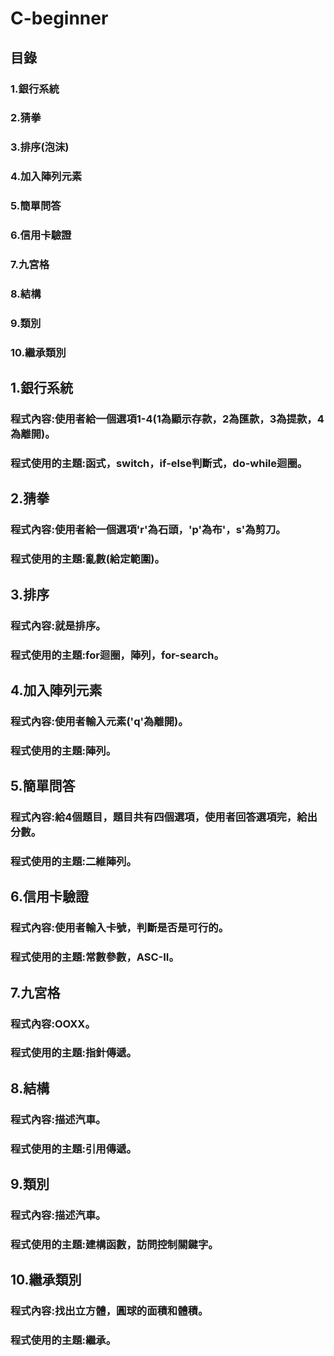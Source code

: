 # C-beginner
## 目錄
### 1.銀行系統
### 2.猜拳
### 3.排序(泡沫)
### 4.加入陣列元素
### 5.簡單問答
### 6.信用卡驗證
### 7.九宮格
### 8.結構
### 9.類別
### 10.繼承類別

## 1.銀行系統
### 程式內容:使用者給一個選項1-4(1為顯示存款，2為匯款，3為提款，4為離開)。
### 程式使用的主題:函式，switch，if-else判斷式，do-while迴圈。

## 2.猜拳
### 程式內容:使用者給一個選項'r'為石頭，'p'為布'，s'為剪刀。
### 程式使用的主題:亂數(給定範圍)。

## 3.排序
### 程式內容:就是排序。
### 程式使用的主題:for迴圈，陣列，for-search。

## 4.加入陣列元素
### 程式內容:使用者輸入元素('q'為離開)。
### 程式使用的主題:陣列。

## 5.簡單問答
### 程式內容:給4個題目，題目共有四個選項，使用者回答選項完，給出分數。
### 程式使用的主題:二維陣列。

## 6.信用卡驗證
### 程式內容:使用者輸入卡號，判斷是否是可行的。
### 程式使用的主題:常數參數，ASC-II。

## 7.九宮格
### 程式內容:OOXX。
### 程式使用的主題:指針傳遞。

## 8.結構
### 程式內容:描述汽車。
### 程式使用的主題:引用傳遞。

## 9.類別
### 程式內容:描述汽車。
### 程式使用的主題:建構函數，訪問控制關鍵字。

## 10.繼承類別
### 程式內容:找出立方體，圓球的面積和體積。
### 程式使用的主題:繼承。

